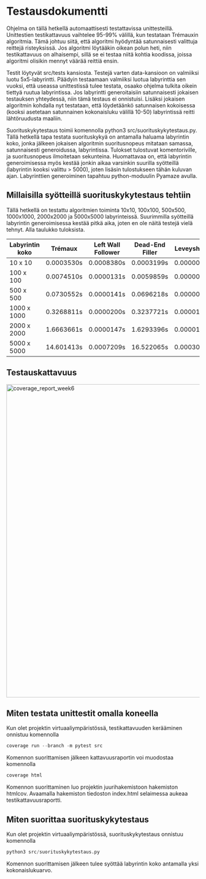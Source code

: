 # Testausdokumentti

Ohjelma on tällä hetkellä automaattisesti testattavissa unittesteillä. Unittestien testikattavuus vaihtelee 95-99% välillä, kun testataan Trémauxin algoritmia. Tämä johtuu siitä, että algoritmi hyödyntää satunnaisesti valittuja reittejä risteyksissä. Jos algoritmi löytääkin oikean polun heti, niin testikattavuus on alhaisempi, sillä se ei testaa niitä kohtia koodissa, joissa algoritmi olisikin mennyt väärää reittiä ensin.

Testit löytyvät src/tests kansiosta. Testejä varten data-kansioon on valmiiksi luotu 5x5-labyrintti. Päädyin testaamaan valmiiksi luotua labyrinttia sen vuoksi, että useassa unittestissä tulee testata, osaako ohjelma tulkita oikein tiettyä ruutua labyrintissa. Jos labyrintti generoitaisiin satunnaisesti jokaisen testauksen yhteydessä, niin tämä testaus ei onnistuisi. Lisäksi jokaisen algoritmin kohdalla nyt testataan, että löydetäänkö satunnaisen kokoisessa (kooksi asetetaan satunnainen kokonaisluku välillä 10-50) labyrintissä reitti lähtöruudusta maaliin. 

Suorituskykytestaus toimii komennolla python3 src/suorituskykytestaus.py. Tällä hetkellä tapa testata suorituskykyä on antamalla haluama labyrintin koko,
jonka jälkeen jokaisen algoritmin suoritusnopeus mitataan samassa, satunnaisesti generoidussa, labyrintissa. Tulokset tulostuvat komentoriville, ja
suoritusnopeus ilmoitetaan sekunteina. Huomattavaa on, että labyrintin generoimisessa myös kestää jonkin aikaa varsinkin suurilla syötteillä (labyrintin
kooksi valittu > 5000), joten lisäsin tulostukseen tähän kuluvan ajan. Labyrinttien generoiminen tapahtuu python-moduulin Pyamaze avulla.

## Millaisilla syötteillä suorituskykytestaus tehtiin

Tällä hetkellä on testattu algoritmien toiminta 10x10, 100x100, 500x500, 1000x1000, 2000x2000 ja 5000x5000 labyrinteissä. Suurimmilla syötteillä labyrintin
generoimisessa kestää pitkä aika, joten en ole näitä testejä vielä tehnyt. Alla taulukko tuloksista.

| Labyrintin koko | Trémaux    | Left Wall Follower | Dead-End Filler | Leveyshaku |
|-----------------|------------|--------------------|-----------------|------------|
| 10 x 10         | 0.0003530s | 0.0008380s         | 0.0003199s      | 0.0000072s |
| 100 x 100       | 0.0074510s | 0.0000131s         | 0.0059859s      | 0.0000041s |
| 500 x 500       | 0.0730552s | 0.0000141s         | 0.0696218s      | 0.0000038s |
| 1000 x 1000     | 0.3268811s | 0.0000200s         | 0.3237721s      | 0.0000100s |
| 2000 x 2000     | 1.6663661s | 0.0000147s         | 1.6293396s      | 0.0000193s |
| 5000 x 5000     | 14.601413s | 0.0007209s         | 16.522065s      | 0.0003058s |


## Testauskattavuus

<img width="817" alt="coverage_report_week6" src="https://user-images.githubusercontent.com/55439398/166112744-cdc9a05b-1ee2-4aec-bd3f-266a476151bd.png">


## Miten testata unittestit omalla koneella

Kun olet projektin virtuaaliympäristössä, testikattavuuden kerääminen onnistuu komennolla
```python
coverage run --branch -m pytest src
```

Komennon suorittamisen jälkeen kattavuusraportin voi muodostaa komennolla 
```python
coverage html
```

Komennon suorittaminen luo projektin juurihakemistoon hakemiston htmlcov. Avaamalla hakemiston tiedoston index.html selaimessa aukeaa testikattavuusraportti.

## Miten suorittaa suorituskykytestaus

Kun olet projektin virtuaaliympäristössä, suorituskykytestaus onnistuu komennolla
```python
python3 src/suorituskykytestaus.py
```

Komennon suorittamisen jälkeen tulee syöttää labyrintin koko antamalla yksi kokonaislukuarvo.

